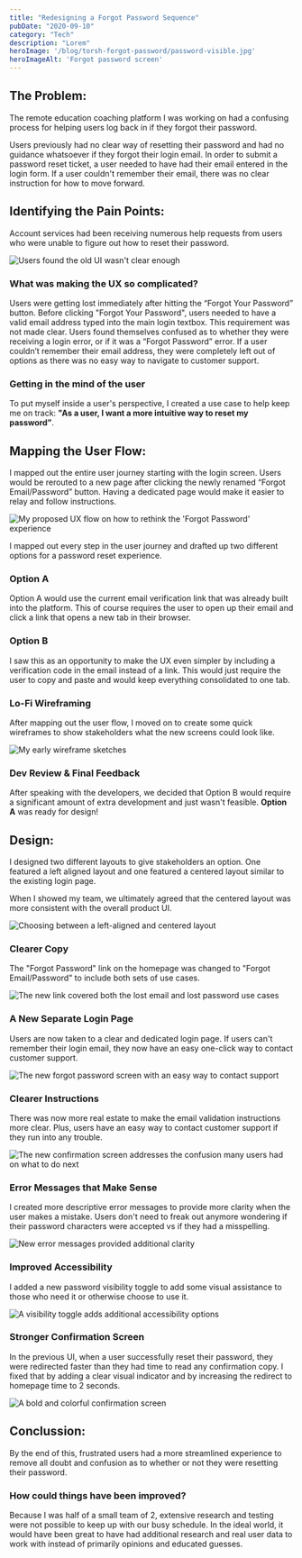 ```yaml
---
title: "Redesigning a Forgot Password Sequence"
pubDate: "2020-09-10"
category: "Tech"
description: "Lorem"
heroImage: '/blog/torsh-forgot-password/password-visible.jpg'
heroImageAlt: 'Forgot password screen'
---
```


## The Problem:
The remote education coaching platform I was working on had a confusing process for helping users log back in if they forgot their password.  

Users previously had no clear way of resetting their password and had no guidance whatsoever if they forgot their login email. In order to submit a password reset ticket, a user needed to have had their email entered in the login form. If a user couldn't remember their email, there was no clear instruction for how to move forward.

## Identifying the Pain Points:
Account services had been receiving numerous help requests from users who were unable to figure out how to reset their password.

![Users found the old UI wasn't clear enough](../../../public/blog/torsh-forgot-password/old-ui.jpg)

### What was making the UX so complicated?
Users were getting lost immediately after hitting the “Forgot Your Password” button. Before clicking "Forgot Your Password", users needed to have a valid email address typed into the main login textbox. This requirement was not made clear.
Users found themselves confused as to whether they were receiving a login error, or if it was a “Forgot Password” error.
If a user couldn’t remember their email address, they were completely left out of options as there was no easy way to navigate to customer support.

### Getting in the mind of the user
To put myself inside a user's perspective, I created a use case to help keep me on track:
 **"As a user, I want a more intuitive way to reset my password”**.

 ## Mapping the User Flow:
I mapped out the entire user journey starting with the login screen. Users would be rerouted to a new page after clicking the newly renamed “Forgot Email/Password” button. Having a dedicated page would make it easier to relay and follow instructions.

![My proposed UX flow on how to rethink the 'Forgot Password' experience](../../../public/blog/torsh-forgot-password/user-flows.jpg)

I mapped out every step in the user journey and drafted up two different options for a password reset experience.

### Option A
Option A would use the current email verification link that was already built into the platform. This of course requires the user to open up their email and click a link that opens a new tab in their browser.

### Option B
I saw this as an opportunity to make the UX even simpler by including a verification code in the email instead of a link. This would just require the user to copy and paste and would keep everything consolidated to one tab.

### Lo-Fi Wireframing
After mapping out the user flow, I moved on to create some quick wireframes to show stakeholders what the new screens could look like.

![My early wireframe sketches](../../../public/blog/torsh-forgot-password/wireframes.jpg)

### Dev Review & Final Feedback
After speaking with the developers, we decided that Option B would require a significant amount of extra development and just wasn't feasible.
**Option A** was ready for design!

## Design:

I designed two different layouts to give stakeholders an option. One featured a left aligned layout and one featured a centered layout similar to the existing login page.

When I showed my team, we ultimately agreed that the centered layout was more consistent with the overall product UI.

![Choosing between a left-aligned and centered layout](../../../public/blog/torsh-forgot-password/design-1.jpg)

### Clearer Copy
The "Forgot Password" link on the homepage was changed to "Forgot Email/Password" to include both sets of use cases.

![The new link covered both the lost email and lost password use cases](../../../public/blog/torsh-forgot-password/design-2.jpg)

### A New Separate Login Page
Users are now taken to a clear and dedicated login page. If users can't remember their login email, they now have an easy one-click way to contact customer support.

![The new forgot password screen with an easy way to contact support](../../../public/blog/torsh-forgot-password/design-3.jpg)

### Clearer Instructions
There was now more real estate to make the email validation instructions more clear.
Plus, users have an easy way to contact customer support if they run into any trouble.

![The new confirmation screen addresses the confusion many users had on what to do next](../../../public/blog/torsh-forgot-password/design-4.jpg)

### Error Messages that Make Sense
I created more descriptive error messages to provide more clarity when the user makes a mistake. Users don't need to freak out anymore wondering if their password characters were accepted vs if they had a misspelling.

![New error messages provided additional clarity](../../../public/blog/torsh-forgot-password/design-5.jpg)

### Improved Accessibility
I added a new password visibility toggle to add some visual assistance to those who need it or otherwise choose to use it.

![A visibility toggle adds additional accessibility options](../../../public/blog/torsh-forgot-password/design-6.jpg)

### Stronger Confirmation Screen
In the previous UI, when a user successfully reset their password, they were redirected faster than they had time to read any confirmation copy.
I fixed that by adding a clear visual indicator and by increasing the redirect to homepage time to 2 seconds.

![A bold and colorful confirmation screen](../../../public/blog/torsh-forgot-password/design-7.jpg)

## Conclussion:
By the end of this, frustrated users had a more streamlined experience to remove all doubt and confusion as to whether or not they were resetting their password.

### How could things have been improved?
Because I was half of a small team of 2, extensive research and testing were not possible to keep up with our busy schedule. In the ideal world, it would have been great to have had additional research and real user data to work with instead of primarily opinions and educated guesses.

